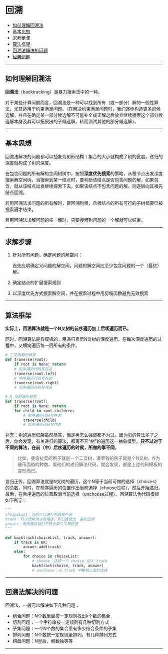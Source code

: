 # 回溯

* [如何理解回溯法](#如何理解回溯法)
* [基本思想](#基本思想)
* [求解步骤](#求解步骤)
* [算法框架](#算法框架)
* [回溯法解决的问题](#回溯法解决的问题)
* [经典例题](回溯-刷题.md)

---

## 如何理解回溯法

**回溯法**（backtracking）是暴力搜索法中的一种。

对于某些计算问题而言，回溯法是一种可以找到所有（或一部分）解的一般性算法，尤其适用于约束满足问题。（在解决约束满足问题时，我们逐步构造更多的候选解，并且在确定某一部分候选解不可能补全成正解之后放弃继续搜索这个部分候选解本身及其可以拓展出的子候选解，转而测试其他的部分候选解）。

---

## 基本思想

回溯法解决的问题都可以抽象为树形结构！集合的大小就构成了树的宽度，递归的深度就构成了树的深度。

在包含问题的所有解的空间树树中，按照**深度优先搜索**的策略，从根节点出发深度搜索解空间树。当搜索到某一结点时，要判断该结点是否包含问题的解，如果包含，就从该结点出发继续探索下去，如果该结点不包含问题的解，则逐层向其祖先结点回溯。

若用回溯法求问题的所有解时，要回溯到根，且根结点的所有可行的子树都要已被搜索遍才结束。

若用回溯法求解问题的任一解时，只要搜索到问题的一个解就可以结束。

---

## 求解步骤

1. 针对所有问题，确定问题的解空间：

   首先应明确定义问题的解空间，问题的解空间应至少包含问题的一个（最优）解。

2. 确定结点的扩展搜索规则

3. 以深度优先方式搜索解空间，并在搜索过程中用剪枝函数避免无效搜索

---

## 算法框架

**实际上，回溯算法就是一个N叉树的前序遍历加上后续遍历而已。**

同时，回溯算法是有模板的。用递归表示N叉树的深度遍历，在每次深度遍历的过程中，又横向遍历每一层所有的条件。

```python
# 二叉树遍历框架
def traverse(root):
    if root is None: return
    # 前序遍历代码写在这
    traverse(root.left)
    # 中序遍历代码写在这 
    traverse(root.right)
    # 后序遍历代码写在这

# N 叉树遍历框架
def traverse(root):
    if root is None: return
    for child in root.children:
        # 前序遍历代码写在这
        traverse(child)
        # 后序遍历代码写在这
```

补充：树的遍历框架虽然简答，但是再怎么强调都不为过。因为见的算法多了之后，你会发现，有关递归的算法，都离不开“树”的遍历这一抽象模型。**只不过对于不同的算法，在前（中）后序遍历的时候，所做的事不同**。

> 比如，斐波拉契的例子就是一个二叉树，凑零钱的例子就是个N叉树，N为硬币面值的种数。看他们的递归解法代码，就会发现，都是上述代码模板的变形而已。

言归正传，回溯算法就是N叉树的遍历，这个N等于当前可做的选择（choices）的总数，同时，在前序遍历的位置作出当前选择（choose过程），然后开始递归。最后，在后序遍历的位置取消当前选择（unchoose过程）。回溯算法伪代码模板如下所示：

```python
"""
choiceList：当前可以进行的选择列表
track：可以理解为决策路径，即已经做出一系列选择
answer：用来储存我们的符合条件决策路径
"""

def backtrack(choiceList, track, answer):
    if track is OK:
        answer.add(track)
    else:
        for choice in choiceList:
            # choose：选择一个 choice 加入 track
            backtrack(choice, track, answer)
            # unchoose：从 track 中撤销上面的选择
```

---

## 回溯法解决的问题

回溯法，一般可以解决如下几种问题：

* 组合问题：N个数里面按一定规则找出k个数的集合
* 切割问题：一个字符串按一定规则有几种切割方式
* 子集问题：一个N个数的集合里有多少符合条件的子集
* 排列问题：N个数按一定规则全排列，有几种排列方式
* 棋盘问题：N皇后，解数独等等

---